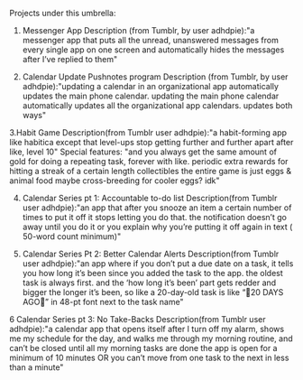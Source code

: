 Projects under this umbrella: 

1. Messenger App
Description (from Tumblr, by user adhdpie):"a messenger app that puts all the unread, 
unanswered messages from every single app on one screen and automatically hides the 
messages after I’ve replied to them"


2. Calendar Update Pushnotes program
Description (from Tumblr, by user adhdpie):"updating a calendar in an organizational app 
automatically updates the main phone calendar. updating the main phone calendar 
automatically updates all the organizational app calendars. updates both ways"


3.Habit Game
Description(from Tumblr user adhdpie):"a habit-forming app like habitica except that 
level-ups stop getting further and further apart after like, level 10" 
Special features:
	"and you always get the same amount of gold for doing a repeating task, forever
	with like. periodic extra rewards for hitting a streak of a certain length
	collectibles
	the entire game is just eggs & animal food
	maybe cross-breeding for cooler eggs? idk"
	
4. Calendar Series pt 1: Accountable to-do list
Description(from Tumblr user adhdpie):"an app that after you snooze an 
item a certain number of times to put it off it stops letting you do that. 
the notification doesn’t go away until you do it or you explain why you’re 
putting it off again in text ( 50-word count minimum)"
	
	
5. Calendar Series Pt 2: Better Calendar Alerts 
Description(from Tumblr user adhdpie):"an app where if you don’t put a due date on a task, 
it tells you how long it’s been since you added the task to the app. the oldest task is 
always first. and the ‘how long it’s been’ part gets redder and bigger the longer it’s been,
so like a 20-day-old task is like “🚨20 DAYS AGO🚨” in 48-pt font next to the task name"
	
	
6 Calendar Series pt 3: No Take-Backs
Description(from Tumblr user adhdpie):"a calendar app that opens itself after I turn off my 
alarm, shows me my schedule for the day, and walks me through my morning routine, and can’t 
be closed until all my morning tasks are done
the app is open for a minimum of 10 minutes OR you can’t move from one task to the next in 
less than a minute"
